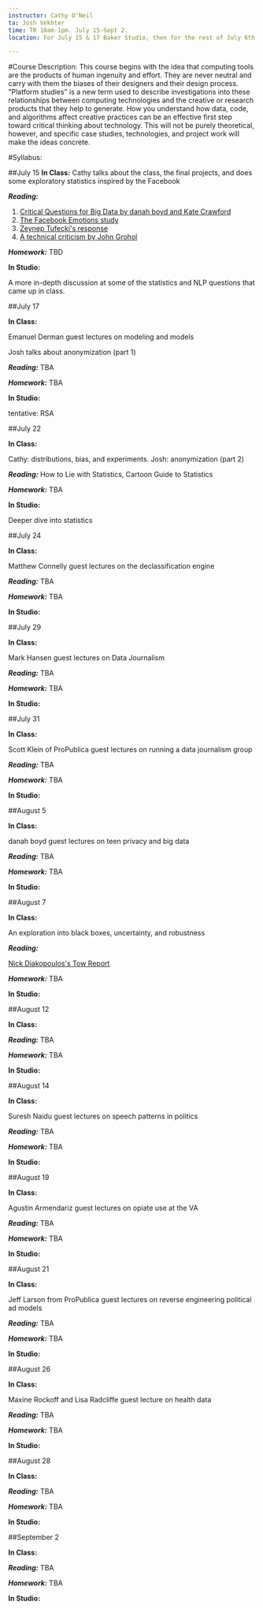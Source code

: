 ```yaml
---
instructor: Cathy O'Neil 
ta: Josh Vekhter
time: TR 10am-1pm. July 15-Sept 2.
location: For July 15 & 17 Baker Studio, then for the rest of July 6th floor of J-School, then for August in the Brown Institute

---
```


#Course Description:
This course begins with the idea that computing tools are the products of human ingenuity and effort. They are never neutral and carry with them the biases of their designers and their design process. "Platform studies" is a new term used to describe investigations into these relationships between computing technologies and the creative or research products that they help to generate. How you understand how data, code, and algorithms affect creative practices can be an effective first step toward critical thinking about technology. This will not be purely theoretical, however, and specific case studies, technologies, and project work will make the ideas concrete.

#Syllabus:

##July 15
**In Class:**
Cathy talks about the class, the final projects, and does some exploratory statistics inspired by the Facebook

***Reading:*** 

1. [Critical Questions for Big Data by danah boyd and Kate Crawford](http://www.tandfonline.com/doi/pdf/10.1080/1369118X.2012.678878)
2. [The Facebook Emotions study](http://www.pnas.org/content/111/24/8788.full)
3. [Zeynep Tufecki's response](https://medium.com/message/engineering-the-public-289c91390225)
4. [A technical criticism by John Grohol](http://psychcentral.com/blog/discuss/59624/)

***Homework:***
TBD

**In Studio:**

A more in-depth discussion at some of the statistics and NLP questions that came up in class.

##July 17

**In Class:**

Emanuel Derman guest lectures on modeling and models

Josh talks about anonymization (part 1)

***Reading:*** TBA

***Homework:*** TBA

**In Studio:**

tentative: RSA

##July 22

**In Class:**

Cathy: distributions, bias, and experiments.
Josh: anonymization (part 2)

***Reading:*** How to Lie with Statistics, Cartoon Guide to Statistics

***Homework:*** TBA

**In Studio:**

Deeper dive into statistics


##July 24

**In Class:**

Matthew Connelly guest lectures on the declassification engine

***Reading:*** TBA

***Homework:*** TBA

**In Studio:**



##July 29

**In Class:**

Mark Hansen guest lectures on Data Journalism

***Reading:*** TBA

***Homework:*** TBA

**In Studio:**


##July 31

**In Class:**

Scott Klein of ProPublica guest lectures on running a data journalism group

***Reading:*** TBA

***Homework:*** TBA

**In Studio:**



##August 5

**In Class:**

danah boyd guest lectures on teen privacy and big data

***Reading:*** TBA

***Homework:*** TBA

**In Studio:**


##August 7

**In Class:**

An exploration into black boxes, uncertainty, and robustness

***Reading:*** 

[Nick Diakopoulos's Tow Report](http://towcenter.org/wp-content/uploads/2014/02/78524_Tow-Center-Report-WEB-1.pdf)

***Homework:*** TBA

**In Studio:**


##August 12

**In Class:**

***Reading:*** TBA

***Homework:*** TBA

**In Studio:**


##August 14

**In Class:**

Suresh Naidu guest lectures on speech patterns in politics

***Reading:*** TBA

***Homework:*** TBA

**In Studio:**


##August 19

**In Class:**

Agustin Armendariz guest lectures on opiate use at the VA

***Reading:*** TBA

***Homework:*** TBA

**In Studio:**


##August 21

**In Class:**

Jeff Larson from ProPublica guest lectures on reverse engineering political ad models

***Reading:*** TBA

***Homework:*** TBA

**In Studio:**


##August 26

**In Class:**

Maxine Rockoff and Lisa Radcliffe guest lecture on health data

***Reading:*** TBA

***Homework:*** TBA

**In Studio:**


##August 28

**In Class:**

***Reading:*** TBA

***Homework:*** TBA

**In Studio:**

##September 2

**In Class:**

***Reading:*** TBA

***Homework:*** TBA

**In Studio:**
